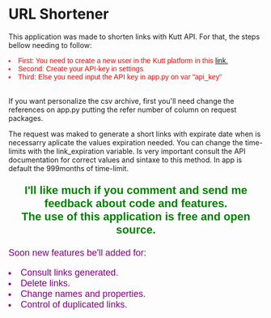 <h1>URL Shortener</h1>
<p>This application was made to shorten links with Kutt API. For that, the steps bellow needing to follow:</p>

<li style="color: red; font-family: Arial, sans-serif;">First: You need to create a new user in the Kutt platform in this <a href="https://kutt.it/login">link.</a>
<li style="color: red; font-family: Arial, sans-serif;">Second: Create your API-key in settings
<li style="color: red; font-family: Arial, sans-serif;">Third: Else you need input the API key in app.py on var "api_key"
</li>
<br>
<p>If you want personalize the csv archive, first you'll need change the references on app.py putting the refer number of column on request packages.</p>

<p>The request was maked to generate a short links with expirate date when is necessarry aplicate the values expiration needed. You can change the time-limits with the link_expiration variable. Is very important consult the API documentation for correct values and sintaxe to this method. In app is default the 999months of time-limit.</p>
<p style="text-align: center; color: green; font-family: arial; font-size:22px;font-weight: bold">I'll like much if you comment and send me feedback about code and features.<br>The use of this application is free and open source.<br></p>
<div style="text-align:left; color:purple; font-family: Arial, sans-serif;font-size:18px; ">
<p>Soon new features be'll added for:</p>
<li>Consult links generated.</li>
<li>Delete links.</li>
<li>Change names and properties.</li>
<li>Control of duplicated links.</li>
</div>
